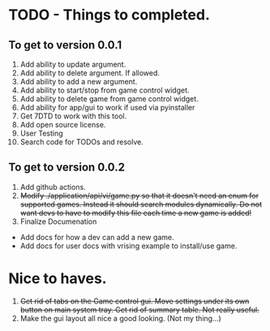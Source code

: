 # TODO - Things to completed.

## To get to version 0.0.1

1. Add ability to update argument.
2. Add ability to delete argument. If allowed.
3. Add ability to add a new argument.
4. Add ability to start/stop from game control widget.
5. Add ability to delete game from game control widget.
6. Add ability for app/gui to work if used via pyinstaller
7. Get 7DTD to work with this tool.
8. Add open source license.
9. User Testing
10. Search code for TODOs and resolve.

## To get to version 0.0.2

1. Add github actions.
2. ~~Modify ./application/api/vi/game.py so that it doesn't need an enum for supported games. Instead it should
   search modules dynamically.  Do not want devs to have to modify this file each time a new game is added!~~
3. Finalize Documenation 
  - Add docs for how a dev can add a new game.
  - Add docs for user docs with vrising example to install/use game. 

# Nice to haves.

1. ~~Get rid of tabs on the Game control gui. Move settings under its own button on main system tray.  Get rid of
   summary table. Not really useful.~~ 
2. Make the gui layout all nice a good looking. (Not my thing...)